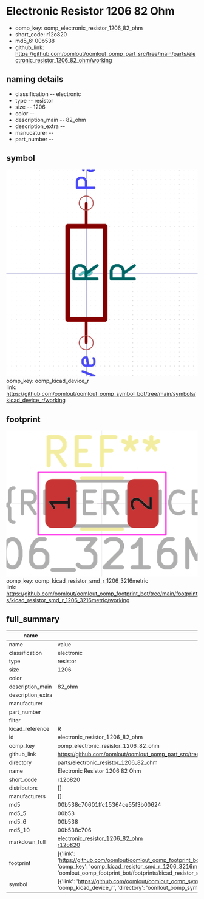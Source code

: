# Electronic Resistor 1206 82 Ohm

  
* oomp_key: oomp_electronic_resistor_1206_82_ohm 
* short_code: r12o820
* md5_6: 00b538  
* github_link: https://github.com/oomlout/oomlout_oomp_part_src/tree/main/parts/electronic_resistor_1206_82_ohm/working  
## naming details
* classification -- electronic
* type -- resistor
* size -- 1206
* color -- 
* description_main -- 82_ohm
* description_extra -- 
* manucaturer -- 
* part_number -- 



## symbol

![](symbol/0/working/working_600.png)  
oomp_key: oomp_kicad_device_r  
link: https://github.com/oomlout/oomlout_oomp_symbol_bot/tree/main/symbols/kicad_device_r/working  

## footprint

![](footprint/0/working/working_600.png)  
oomp_key: oomp_kicad_resistor_smd_r_1206_3216metric  
link: https://github.com/oomlout/oomlout_oomp_footprint_bot/tree/main/footprints/kicad_resistor_smd_r_1206_3216metric/working  

## full_summary
| name | value | 
| --- | --- | 
| name | value | 
| classification | electronic | 
| type | resistor | 
| size | 1206 | 
| color |  | 
| description_main | 82_ohm | 
| description_extra |  | 
| manufacturer |  | 
| part_number |  | 
| filter |  | 
| kicad_reference | R | 
| id | electronic_resistor_1206_82_ohm | 
| oomp_key | oomp_electronic_resistor_1206_82_ohm | 
| github_link | https://github.com/oomlout/oomlout_oomp_part_src/tree/main/parts/electronic_resistor_1206_82_ohm/working | 
| directory | parts/electronic_resistor_1206_82_ohm | 
| name | Electronic Resistor 1206 82 Ohm | 
| short_code | r12o820 | 
| distributors | [] | 
| manufacturers | [] | 
| md5 | 00b538c70601ffc15364ce55f3b00624 | 
| md5_5 | 00b53 | 
| md5_6 | 00b538 | 
| md5_10 | 00b538c706 | 
| markdown_full | [electronic_resistor_1206_82_ohm](https://github.com/oomlout/oomlout_oomp_part_src/tree/main/parts/electronic_resistor_1206_82_ohm/working)<br>[r12o820](https://github.com/oomlout/oomlout_oomp_part_src/tree/main/parts/electronic_resistor_1206_82_ohm/working)<br> | 
| footprint | [{'link': 'https://github.com/oomlout/oomlout_oomp_footprint_bot/tree/main/foootprntss/kicad_resistor_smd_r_1206_3216metric', 'oomp_key': 'oomp_kicad_resistor_smd_r_1206_3216metric', 'directory': 'oomlout_oomp_footprint_bot/footprints/kicad_resistor_smd_r_1206_3216metric//working/working.kicad_mod'}] | 
| symbol | [{'link': 'https://github.com/oomlout/oomlout_oomp_symbol_bot/tree/main/symbols/kicad_device_r', 'oomp_key': 'oomp_kicad_device_r', 'directory': 'oomlout_oomp_symbol_bot/symbols/kicad_device_r//working/working.kicad_sym'}] | 
